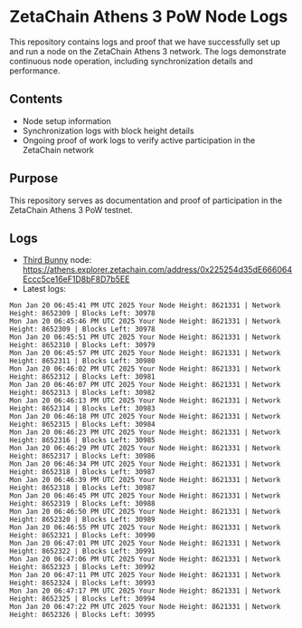 # ZetaChain Athens 3 PoW Node Logs
This repository contains logs and proof that we have successfully set up and run a node on the ZetaChain Athens 3 network. The logs demonstrate continuous node operation, including synchronization details and performance.

## Contents
- Node setup information
- Synchronization logs with block height details
- Ongoing proof of work logs to verify active participation in the ZetaChain network

## Purpose
This repository serves as documentation and proof of participation in the ZetaChain Athens 3 PoW testnet.

## Logs

- [Third Bunny](https://thirdbunny.xyz/) node: https://athens.explorer.zetachain.com/address/0x225254d35dE666064Eccc5ce16eF1D8bF8D7b5EE
- Latest logs:
```
Mon Jan 20 06:45:41 PM UTC 2025 Your Node Height: 8621331 | Network Height: 8652309 | Blocks Left: 30978
Mon Jan 20 06:45:46 PM UTC 2025 Your Node Height: 8621331 | Network Height: 8652309 | Blocks Left: 30978
Mon Jan 20 06:45:51 PM UTC 2025 Your Node Height: 8621331 | Network Height: 8652310 | Blocks Left: 30979
Mon Jan 20 06:45:57 PM UTC 2025 Your Node Height: 8621331 | Network Height: 8652311 | Blocks Left: 30980
Mon Jan 20 06:46:02 PM UTC 2025 Your Node Height: 8621331 | Network Height: 8652312 | Blocks Left: 30981
Mon Jan 20 06:46:07 PM UTC 2025 Your Node Height: 8621331 | Network Height: 8652313 | Blocks Left: 30982
Mon Jan 20 06:46:13 PM UTC 2025 Your Node Height: 8621331 | Network Height: 8652314 | Blocks Left: 30983
Mon Jan 20 06:46:18 PM UTC 2025 Your Node Height: 8621331 | Network Height: 8652315 | Blocks Left: 30984
Mon Jan 20 06:46:23 PM UTC 2025 Your Node Height: 8621331 | Network Height: 8652316 | Blocks Left: 30985
Mon Jan 20 06:46:29 PM UTC 2025 Your Node Height: 8621331 | Network Height: 8652317 | Blocks Left: 30986
Mon Jan 20 06:46:34 PM UTC 2025 Your Node Height: 8621331 | Network Height: 8652318 | Blocks Left: 30987
Mon Jan 20 06:46:39 PM UTC 2025 Your Node Height: 8621331 | Network Height: 8652318 | Blocks Left: 30987
Mon Jan 20 06:46:45 PM UTC 2025 Your Node Height: 8621331 | Network Height: 8652319 | Blocks Left: 30988
Mon Jan 20 06:46:50 PM UTC 2025 Your Node Height: 8621331 | Network Height: 8652320 | Blocks Left: 30989
Mon Jan 20 06:46:55 PM UTC 2025 Your Node Height: 8621331 | Network Height: 8652321 | Blocks Left: 30990
Mon Jan 20 06:47:01 PM UTC 2025 Your Node Height: 8621331 | Network Height: 8652322 | Blocks Left: 30991
Mon Jan 20 06:47:06 PM UTC 2025 Your Node Height: 8621331 | Network Height: 8652323 | Blocks Left: 30992
Mon Jan 20 06:47:11 PM UTC 2025 Your Node Height: 8621331 | Network Height: 8652324 | Blocks Left: 30993
Mon Jan 20 06:47:17 PM UTC 2025 Your Node Height: 8621331 | Network Height: 8652325 | Blocks Left: 30994
Mon Jan 20 06:47:22 PM UTC 2025 Your Node Height: 8621331 | Network Height: 8652326 | Blocks Left: 30995
```
